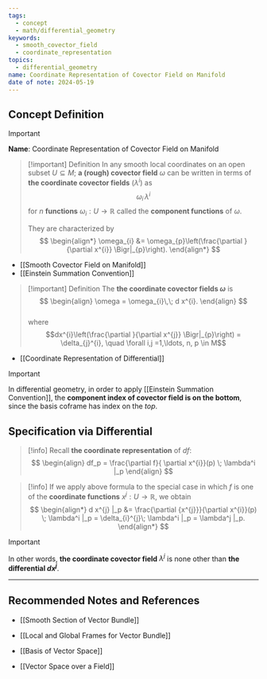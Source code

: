```yaml
---
tags:
  - concept
  - math/differential_geometry
keywords:
  - smooth_covector_field
  - coordinate_representation
topics:
  - differential_geometry
name: Coordinate Representation of Covector Field on Manifold
date of note: 2024-05-19
---
```


## Concept Definition

>[!important]
>**Name**: Coordinate Representation of Covector Field on Manifold

>[!important] Definition
>In any smooth local coordinates on an open subset $U \subseteq M$; **a (rough) covector field** $\omega$ can be written in terms of **the coordinate covector fields** $(\lambda^i)$ as  $$\omega_{i}\,\lambda^i$$ for $n$ **functions** $\omega_i: U \rightarrow \mathbb{R}$ called the **component functions** of $\omega$. 
>
>They are characterized by
>$$
> \begin{align*}
> \omega_{i} &= \omega_{p}\left(\frac{\partial }{\partial x^{i}} \Bigr|_{p}\right).
> \end{align*}
>$$ 

- [[Smooth Covector Field on Manifold]]
- [[Einstein Summation Convention]]

>[!important] Definition
>The **the coordinate covector fields $\omega$** is
>$$
> \begin{align}
> \omega = \omega_{i}\,\; d x^{i}.    
> \end{align}
>$$  
>where
>$$dx^{i}\left(\frac{\partial }{\partial x^{j}} \Bigr|_{p}\right) = \delta_{j}^{i}, \quad \forall i,j =1,\ldots, n, p \in M$$ 

- [[Coordinate Representation of Differential]]

>[!important]
>In differential geometry, in order to apply [[Einstein Summation Convention]], the **component index of covector field is on the bottom**, since the basis coframe has index on the *top*.


## Specification via Differential

>[!info]
>Recall  **the coordinate representation** of $df$:
>$$
> \begin{align}
> df_p = \frac{\partial f}{ \partial x^{i}}(p) \; \lambda^i |_p 
> \end{align}
>$$  


>[!info]
>If we apply above formula to the special case in which $f$ is one of the **coordinate functions** $x^j: U \rightarrow \mathbb{R}$, we obtain
>$$
> \begin{align*}
> d x^{j} |_p  &= \frac{\partial {x^{j}}}{\partial x^{i}}(p) \; \lambda^i |_p = \delta_{i}^{j}\; \lambda^i |_p =  \lambda^j |_p.
> \end{align*}
>$$ 

>[!important]
In other words, **the coordinate covector field** $\lambda^j$ is none other than **the differential $dx^j$**.
















-----------
##  Recommended Notes and References

- [[Smooth Section of Vector Bundle]]
- [[Local and Global Frames for Vector Bundle]]

- [[Basis of Vector Space]]
- [[Vector Space over a Field]]


